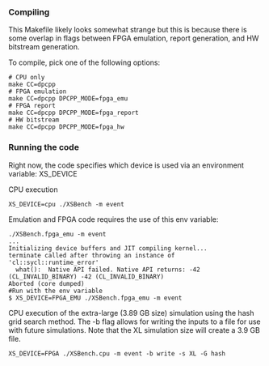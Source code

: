 
### Compiling
This Makefile likely looks somewhat strange but this is because there is some overlap in flags between FPGA emulation, report generation, and HW bitstream generation.

To compile, pick one of the following options:
```
# CPU only
make CC=dpcpp
# FPGA emulation
make CC=dpcpp DPCPP_MODE=fpga_emu
# FPGA report
make CC=dpcpp DPCPP_MODE=fpga_report
# HW bitstream
make CC=dpcpp DPCPP_MODE=fpga_hw
```

### Running the code
Right now, the code specifies which device is used via an environment variable: XS_DEVICE

CPU execution
```
XS_DEVICE=cpu ./XSBench -m event
```

Emulation and FPGA code requires the use of this env variable:
```
./XSBench.fpga_emu -m event
...
Initializing device buffers and JIT compiling kernel...
terminate called after throwing an instance of 'cl::sycl::runtime_error'
  what():  Native API failed. Native API returns: -42 (CL_INVALID_BINARY) -42 (CL_INVALID_BINARY)
Aborted (core dumped)
#Run with the env variable
$ XS_DEVICE=FPGA_EMU ./XSBench.fpga_emu -m event
```

CPU execution of the extra-large (3.89 GB size) simulation using the hash grid search method. The -b flag
allows for writing the inputs to a file for use with future simulations. Note that the XL simulation size
will create a 3.9 GB file.
```
XS_DEVICE=FPGA ./XSBench.cpu -m event -b write -s XL -G hash
```
